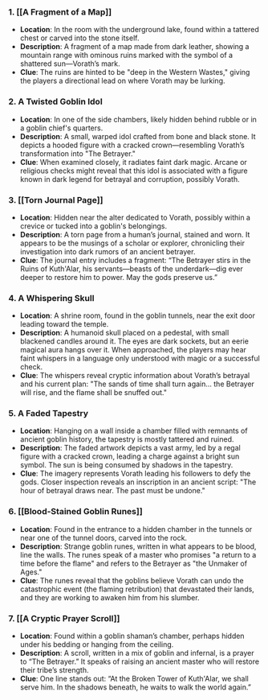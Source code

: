 ### 1. **[[A Fragment of a Map]]**
- **Location**: In the room with the underground lake, found within a tattered chest or carved into the stone itself.
- **Description**: A fragment of a map made from dark leather, showing a mountain range with ominous ruins marked with the symbol of a shattered sun—Vorath’s mark.
- **Clue**: The ruins are hinted to be "deep in the Western Wastes," giving the players a directional lead on where Vorath may be lurking.

### 2. **A Twisted Goblin Idol**
- **Location**: In one of the side chambers, likely hidden behind rubble or in a goblin chief's quarters.
- **Description**: A small, warped idol crafted from bone and black stone. It depicts a hooded figure with a cracked crown—resembling Vorath’s transformation into "The Betrayer."
- **Clue**: When examined closely, it radiates faint dark magic. Arcane or religious checks might reveal that this idol is associated with a figure known in dark legend for betrayal and corruption, possibly Vorath.

### 3. **[[Torn Journal Page]]**
- **Location**: Hidden near the alter dedicated to Vorath, possibly within a crevice or tucked into a goblin's belongings.
- **Description**: A torn page from a human’s journal, stained and worn. It appears to be the musings of a scholar or explorer, chronicling their investigation into dark rumors of an ancient betrayer.
- **Clue**: The journal entry includes a fragment: “The Betrayer stirs in the Ruins of Kuth'Alar, his servants—beasts of the underdark—dig ever deeper to restore him to power. May the gods preserve us.”

### 4. **A Whispering Skull**
- **Location**: A shrine room, found in the goblin tunnels, near the exit door leading toward the temple.
- **Description**: A humanoid skull placed on a pedestal, with small blackened candles around it. The eyes are dark sockets, but an eerie magical aura hangs over it. When approached, the players may hear faint whispers in a language only understood with magic or a successful check.
- **Clue**: The whispers reveal cryptic information about Vorath’s betrayal and his current plan: "The sands of time shall turn again… the Betrayer will rise, and the flame shall be snuffed out."

### 5. **A Faded Tapestry**
- **Location**: Hanging on a wall inside a chamber filled with remnants of ancient goblin history, the tapestry is mostly tattered and ruined.
- **Description**: The faded artwork depicts a vast army, led by a regal figure with a cracked crown, leading a charge against a bright sun symbol. The sun is being consumed by shadows in the tapestry.
- **Clue**: The imagery represents Vorath leading his followers to defy the gods. Closer inspection reveals an inscription in an ancient script: "The hour of betrayal draws near. The past must be undone."

### 6. **[[Blood-Stained Goblin Runes]]**
- **Location**: Found in the entrance to a hidden chamber in the tunnels or near one of the tunnel doors, carved into the rock.
- **Description**: Strange goblin runes, written in what appears to be blood, line the walls. The runes speak of a master who promises "a return to a time before the flame" and refers to the Betrayer as "the Unmaker of Ages."
- **Clue**: The runes reveal that the goblins believe Vorath can undo the catastrophic event (the flaming retribution) that devastated their lands, and they are working to awaken him from his slumber.

### 7. **[[A Cryptic Prayer Scroll]]**
- **Location**: Found within a goblin shaman’s chamber, perhaps hidden under his bedding or hanging from the ceiling.
- **Description**: A scroll, written in a mix of goblin and infernal, is a prayer to “The Betrayer.” It speaks of raising an ancient master who will restore their tribe’s strength.
- **Clue**: One line stands out: “At the Broken Tower of Kuth'Alar, we shall serve him. In the shadows beneath, he waits to walk the world again.”
